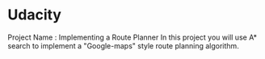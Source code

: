 # Udacity
Project Name : Implementing a Route Planner
In this project you will use A* search to implement a "Google-maps" style route planning algorithm.
